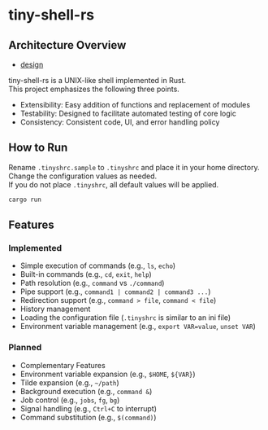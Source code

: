 # tiny-shell-rs

## Architecture Overview

- [design](./docs/design.md)

tiny-shell-rs is a UNIX-like shell implemented in Rust.  
This project emphasizes the following three points.  
- Extensibility: Easy addition of functions and replacement of modules
- Testability: Designed to facilitate automated testing of core logic
- Consistency: Consistent code, UI, and error handling policy

## How to Run

Rename `.tinyshrc.sample` to `.tinyshrc` and place it in your home directory.  
Change the configuration values as needed.  
If you do not place `.tinyshrc`, all default values will be applied.  

```sh
cargo run
```

## Features

### Implemented

- Simple execution of commands (e.g., `ls`, `echo`)
- Built-in commands (e.g., `cd`, `exit`, `help`)
- Path resolution (e.g., `command` vs `./command`)
- Pipe support (e.g., `command1 | command2 | command3 ...`)
- Redirection support (e.g., `command > file`, `command < file`)
- History management
- Loading the configuration file (`.tinyshrc` is similar to an ini file)
- Environment variable management (e.g., `export VAR=value`, `unset VAR`)

### Planned

- Complementary Features
- Environment variable expansion (e.g., `$HOME`, `${VAR}`)
- Tilde expansion (e.g., `~/path`)
- Background execution (e.g., `command &`)
- Job control (e.g., `jobs`, `fg`, `bg`)
- Signal handling (e.g., `Ctrl+C` to interrupt)
- Command substitution (e.g., `$(command)`)

